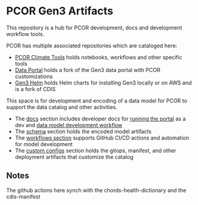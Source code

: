 # PCOR Gen3 Artifacts

This repository is a hub for PCOR development, docs and development workflow tools. 

PCOR has multiple associated repositories which are cataloged here:

* [PCOR Climate Tools](https://github.com/NIEHS/pcor_climate_tools) holds notebooks, workflows and other specific tools
* [Data Portal](https://github.com/NIEHS/data-portal) holds a fork of the Gen3 data portal with PCOR customizations
* [Gen3 Helm](https://github.com/NIEHS/gen3-helm) holds Helm charts for installing Gen3 locally or on AWS and is a fork of CDIS


This space is for development and encoding of a data model for PCOR to support the data catalog and other activities.

* The [docs](./docs/) section includes developer docs for [running the portal](./docs/local-development-workflow.md) as a dev and [data model development workflow](./docs/model-development.md)
* The [schema](./schema/gdcdictionary/schemas/) section holds the encoded model artifacts
* The [workflows section](./.github/workflows/) supports GitHub CI/CD actions and automation for model development
* The [custom configs](./custom_configs/) section holds the gitops, manifest, and other deployment artifacts that customize the catalog

## Notes

The github actions here synch with the chords-health-dictionary and the cdis-manifest




